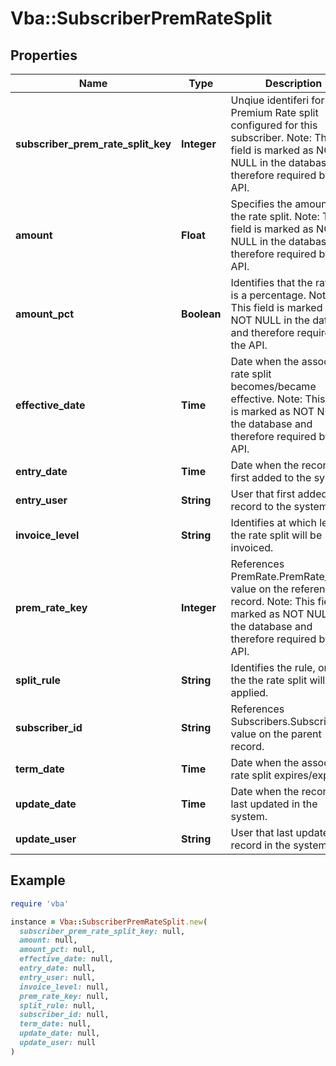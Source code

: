 # Vba::SubscriberPremRateSplit

## Properties

| Name | Type | Description | Notes |
| ---- | ---- | ----------- | ----- |
| **subscriber_prem_rate_split_key** | **Integer** | Unqiue identiferi for each Premium Rate split configured for this subscriber. Note: This field is marked as NOT NULL in the database and therefore required by the API. |  |
| **amount** | **Float** | Specifies the amount of the rate split. Note: This field is marked as NOT NULL in the database and therefore required by the API. |  |
| **amount_pct** | **Boolean** | Identifies that the rate split is a percentage. Note: This field is marked as NOT NULL in the database and therefore required by the API. |  |
| **effective_date** | **Time** | Date when the associated rate split becomes/became effective. Note: This field is marked as NOT NULL in the database and therefore required by the API. |  |
| **entry_date** | **Time** | Date when the record was first added to the system. | [optional] |
| **entry_user** | **String** | User that first added the record to the system. | [optional] |
| **invoice_level** | **String** | Identifies at which level the rate split will be invoiced. |  |
| **prem_rate_key** | **Integer** | References PremRate.PremRate_Key value on the referenced record. Note: This field is marked as NOT NULL in the database and therefore required by the API. |  |
| **split_rule** | **String** | Identifies the rule, or how, the the rate split will be applied. | [optional] |
| **subscriber_id** | **String** | References Subscribers.Subscriber_ID value on the parent record. |  |
| **term_date** | **Time** | Date when the associated rate split expires/expired. | [optional] |
| **update_date** | **Time** | Date when the record was last updated in the system. | [optional] |
| **update_user** | **String** | User that last updated the record in the system. | [optional] |

## Example

```ruby
require 'vba'

instance = Vba::SubscriberPremRateSplit.new(
  subscriber_prem_rate_split_key: null,
  amount: null,
  amount_pct: null,
  effective_date: null,
  entry_date: null,
  entry_user: null,
  invoice_level: null,
  prem_rate_key: null,
  split_rule: null,
  subscriber_id: null,
  term_date: null,
  update_date: null,
  update_user: null
)
```


